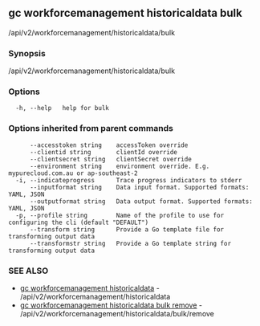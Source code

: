 ## gc workforcemanagement historicaldata bulk

/api/v2/workforcemanagement/historicaldata/bulk

### Synopsis

/api/v2/workforcemanagement/historicaldata/bulk

### Options

```
  -h, --help   help for bulk
```

### Options inherited from parent commands

```
      --accesstoken string    accessToken override
      --clientid string       clientId override
      --clientsecret string   clientSecret override
      --environment string    environment override. E.g. mypurecloud.com.au or ap-southeast-2
  -i, --indicateprogress      Trace progress indicators to stderr
      --inputformat string    Data input format. Supported formats: YAML, JSON
      --outputformat string   Data output format. Supported formats: YAML, JSON
  -p, --profile string        Name of the profile to use for configuring the cli (default "DEFAULT")
      --transform string      Provide a Go template file for transforming output data
      --transformstr string   Provide a Go template string for transforming output data
```

### SEE ALSO

* [gc workforcemanagement historicaldata](gc_workforcemanagement_historicaldata.html)	 - /api/v2/workforcemanagement/historicaldata
* [gc workforcemanagement historicaldata bulk remove](gc_workforcemanagement_historicaldata_bulk_remove.html)	 - /api/v2/workforcemanagement/historicaldata/bulk/remove


